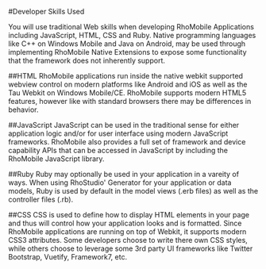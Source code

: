 #Developer Skills Used

You will use traditional Web skills when developing RhoMobile Applications including JavaScript, HTML, CSS and Ruby. Native programming languages like C++ on Windows Mobile and Java on Android, may be used through implementing RhoMobile Native Extensions to expose some functionality that the framework does not inherently support.


##HTML
RhoMobile applications run inside the native webkit supported webview control on modern platforms like Android and iOS as well as the Tau Webkit on Windows Mobile/CE. RhoMobile supports modern HTML5 features, however like with standard browsers there may be differences in behavior.

##JavaScript
JavaScript can be used in the traditional sense for either application logic and/or for user interface using modern JavaScript frameworks. RhoMobile also provides a full set of framework and device capability APIs that can be accessed in JavaScript by including the RhoMobile JavaScript library.

##Ruby
Ruby may optionally be used in your application in a vareity of ways. When using RhoStudio' Generator for your application or data models, Ruby is used by default in the model views (.erb files) as well as the controller files (.rb).

##CSS
CSS is used to define how to display HTML elements in your page and thus will control how your application looks and is formatted. Since RhoMobile applications are running on top of Webkit, it supports modern CSS3 attributes. Some developers choose to write there own CSS styles, while others choose to leverage some 3rd party UI frameworks like Twitter Bootstrap, Vuetify, Framework7, etc.